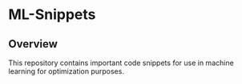 # ML-Snippets
## Overview
This repository contains important code snippets for use in machine learning for optimization purposes.
